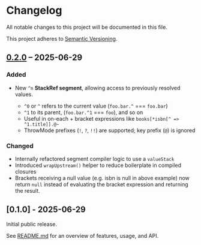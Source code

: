 # Changelog

All notable changes to this project will be documented in this file.

This project adheres to [Semantic Versioning](https://semver.org).

## [0.2.0] – 2025-06-29
[0.2.0]: https://github.com/nandan108/prop-path/compare/v0.1.0...v0.2.0

### Added

* New `^n` **StackRef segment**, allowing access to previously resolved values.

  * `^0` or `^` refers to the current value (`foo.bar.^` === `foo.bar`)
  * `^1` to its parent, (`foo.bar.^1` === `foo`), and so on
  * Useful in on-each + bracket expressions like `books[*isbn[^ => ^1.title]].@~`
  * ThrowMode prefixes (`!`, `?`, `!!`) are supported; key prefix (`@`) is ignored

### Changed

* Internally refactored segment compiler logic to use a `valueStack`
* Introduced `wrapUpstream()` helper to reduce boilerplate in compiled closures
* Brackets receiving a null value (e.g. isbn is null in above example) now return
  `null` instead of evaluating the bracket expression and returning the result.

## [0.1.0] - 2025-06-29

Initial public release.

See [README.md](README.md) for an overview of features, usage, and API.
